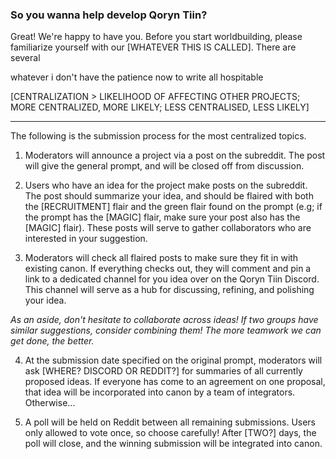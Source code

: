 ### So you wanna help develop Qoryn Tiin?

Great! We're happy to have you. Before you start worldbuilding, please familiarize yourself with our [WHATEVER THIS IS CALLED]. There are several 

whatever i don't have the patience now to write all hospitable

[CENTRALIZATION > LIKELIHOOD OF AFFECTING OTHER PROJECTS; MORE CENTRALIZED, MORE LIKELY; LESS CENTRALISED, LESS LIKELY]
___

The following is the submission process for the most centralized topics.

1) Moderators will announce a project via a post on the subreddit. The post will give the general prompt, and will be closed off from discussion.

2) Users who have an idea for the project make posts on the subreddit. The post should summarize your idea, and should be flaired with both the [RECRUITMENT] flair and the green flair found on the prompt (e.g; if the prompt has the [MAGIC] flair, make sure your post also has the [MAGIC] flair). These posts will serve to gather collaborators who are interested in your suggestion.

3) Moderators will check all flaired posts to make sure they fit in with existing canon. If everything checks out, they will comment and pin a link to a dedicated channel for you idea over on the Qoryn Tiin Discord. This channel will serve as a hub for discussing, refining, and polishing your idea.

*As an aside, don't hesitate to collaborate across ideas! If two groups have similar suggestions, consider combining them! The more teamwork we can get done, the better.*

4) At the submission date specified on the original prompt, moderators will ask [WHERE? DISCORD OR REDDIT?] for summaries of all currently proposed ideas. If everyone has come to an agreement on one proposal, that idea will be incorporated into canon by a team of integrators. Otherwise...

5) A poll will be held on Reddit between all remaining submissions. Users only allowed to vote once, so choose carefully! After [TWO?] days, the poll will close, and the winning submission will be integrated into canon.
